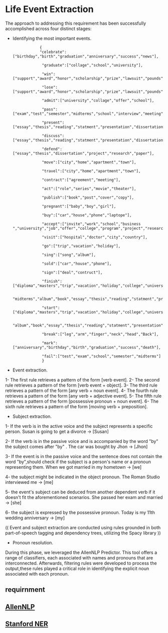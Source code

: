 
# Life Event Extraction

The approach to addressing this requirement has been successfully accomplished across four distinct stages:

- Identifying the most important events.

                  {
                  "celebrate":["birthday","birth","graduation","anniversary","success","news"],

                   "graduate":["collage","school","university"],
                   
                   "win":["support","award","honor","scholarship","prize","lawsuit","pounds","weight"],
                   
                   "lose":["support","award","honor","scholarship","prize","lawsuit","pounds","weight"],
                   
                   "admit":["university","collage","offer","school"],
                   
                   "pass":["exam","test","semester","midterms","school","interview","meeting"],
                   
                   "present":["essay","thesis","reading","statment","presentation","dissertation","project","research","paper"],
                   
                   "discuss":["essay","thesis","reading","statment","presentation","dissertation","project","research","paper"],
                   
                   "defend":["essay","thesis","dissertation","project","research","paper"],
                   
                   "move":["city","home","apartment","town"],
                 
                   "travel":["city","home","apartment","town"],
                   
                   "contract":["agreement","meeting"],
                   
                   "act":["role","series","movie","theater"],
                   
                   "publish":["book","post","cover","copy"],
                   
                   "pregnant":["baby","boy","girl"],
                   
                   "buy":["car","house","phone","laptope"],
                   
                   "accept":["invite","work","school","business ","university","job","offer","college","program","project","research","paper","invitation"],
                   
                   "visit":["hospital","doctor","city","country"],
                   
                   "go":["trip","vacation","holiday"],
                   
                   "sing":["song","album"],
                   
                   "sold":["car","house","phone"],
                   
                   "sign":["deal","contruct"],
                   
                   "finish":["diploma","masters","trip","vacation","holiday","college","university","job","test","exam","school","semester",
                  
                   "midterms","album","book","essay","thesis","reading","statment","presentation","dissertation","project","research","paper"],
                   
                   "start":["diploma","masters","trip","vacation","holiday","college","university","job","test","exam","school","semester","midterms",
                   
                   "album","book","essay","thesis","reading","statment","presentation","dissertation","project","research","paper"],
                   
                   "break":["leg","arm","finger","neck","head","Back"],
                   
                   "mark":["anniversary","birthday","birth","graduation","success","death"],
                   
                   "fail":["test","exam","school","semester","midterms"]
                   }


- Event extraction.

1-  The first rule retrieves a pattern of the form [verb event].
2-  The second rule retrieves a pattern of the form [verb event + object].
3-  The third rule retrieves a pattern of the form [any verb + noun event].
4-  The fourth rule retrieves a pattern of the form [any verb + adjective event].
5-  The fifth rule retrieves a pattern of the form [possessive pronoun + noun event].
6-  The sixth rule retrieves a pattern of the form [moving verb + preposition].

- Subject extraction.

1-  If the verb is in the active voice and the subject represents a specific person.
    Susan is going to get a divorce  →  [Susan]  

2-  If the verb is in the passive voice and is accompanied by the word "by" the subject comes after "by" .
    The car was bought by Jhon → [Jhon]

3-  If the event is in the passive voice and the sentence does not contain the word "by",should check if the subject is a person's name or a pronoun representing them.
    When we got married in my hometown →  [we]

4-  the subject might be indicated in the object pronoun.
    The Roman Studio interviewed me  →  [me]

5-  the event's subject can be deduced from another dependent verb if it doesn't fit the aforementioned scenarios.
    She passed her exam and married  →  [she] 

6-  the subject is expressed by the possessive pronoun.
    Today is my 11th wedding anniversary → [my] 

(( Event and subject extraction are conducted using rules grounded in both part-of-speech tagging and dependency trees, utilizing the Spacy library ))

- Pronoun resolution.

During this phase, we leveraged the AllenNLP Predictor.
This tool offers a range of classifiers, each associated with names and pronouns that are interconnected. 
Afterwards, filtering rules were developed to process the output,these rules played a critical role in identifying the explicit noun associated with each pronoun.

## requirnment 

[AllenNLP](https://storage.googleapis.com/allennlp-public-models/coref-spanbert-large-2021.03.10.tar.gz)
-------------------------------------------------------------------------------------------------------------------------------------------
[Stanford NER](https://github.com/amiangshu/SentiSE/blob/master/edu/stanford/nlp/models/ner/english.all.3class.caseless.distsim.crf.ser.gz)
-------------------------------------------------------------------------------------------------------------------------------------------



